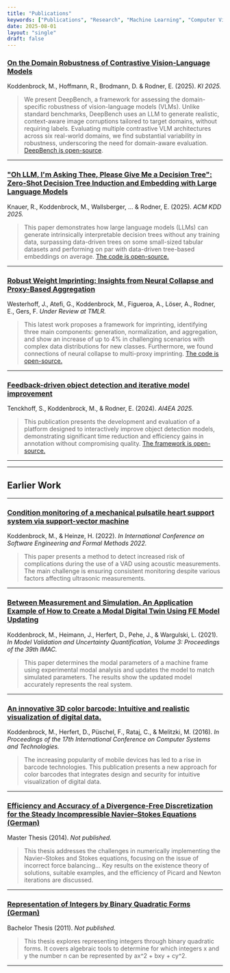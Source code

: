 ```yaml
---
title: "Publications"
keywords: ["Publications", "Research", "Machine Learning", "Computer Vision"]
date: 2025-08-01
layout: "single"
draft: false
---
```


### [On the Domain Robustness of Contrastive Vision-Language Models](https://link.springer.com/chapter/10.1007/978-3-032-02813-6_5)
Koddenbrock, M., Hoffmann, R., Brodmann, D. & Rodner, E. (2025). *KI 2025.*
> We present DeepBench, a framework for assessing the domain-specific robustness of vision-language models (VLMs). Unlike standard benchmarks, DeepBench uses an LLM to generate realistic, context-aware image corruptions tailored to target domains, without requiring labels. Evaluating multiple contrastive VLM architectures across six real-world domains, we find substantial variability in robustness, underscoring the need for domain-aware evaluation. [DeepBench is open-source](https://github.com/ml-lab-htw/deepbench).
---
### ["Oh LLM, I'm Asking Thee, Please Give Me a Decision Tree": Zero-Shot Decision Tree Induction and Embedding with Large Language Models](https://dl.acm.org/doi/10.1145/3711896.3736818)
Knauer, R., Koddenbrock, M., Wallsberger, ... & Rodner, E. (2025). *ACM KDD 2025.*
> This paper demonstrates how large language models (LLMs) can generate intrinsically interpretable decision trees without any training data, surpassing data-driven trees on some small-sized tabular datasets and performing on par with data-driven tree-based embeddings on average. [The code is open-source.](https://github.com/ml-lab-htw/llm-trees)
---
### [Robust Weight Imprinting: Insights from Neural Collapse and Proxy-Based Aggregation](https://arxiv.org/abs/2503.14572)
Westerhoff, J., Atefi, G., Koddenbrock, M., Figueroa, A., Löser, A., Rodner, E., Gers, F. *Under Review at TMLR.*
> This latest work proposes a framework for imprinting, identifying three main components: generation, normalization, and aggregation, and show an increase of up to 4% in challenging scenarios with complex data distributions for new classes. Furthermore, we found connections of neural collapse to multi-proxy imprinting. [The code is open-source.](https://github.com/DATEXIS/IMPRINT)
---
### [Feedback-driven object detection and iterative model improvement](https://arxiv.org/abs/2411.19835)
Tenckhoff, S., Koddenbrock, M., & Rodner, E. (2024). *AI4EA 2025.*
> This publication presents the development and evaluation of a platform designed to interactively improve object detection models, demonstrating significant time reduction and efficiency gains in annotation without compromising quality. [The framework is open-source.](https://github.com/ml-lab-htw/iterative-annotate)
---
---
## Earlier Work
---
### [Condition monitoring of a mechanical pulsatile heart support system via support-vector machine](https://link.springer.com/chapter/10.1007/978-3-031-26236-4_6)
Koddenbrock, M., & Heinze, H. (2022). *In International Conference on Software Engineering and Formal Methods 2022.*
> This paper presents a method to detect increased risk of complications during the use of a VAD using acoustic measurements. The main challenge is ensuring consistent monitoring despite various factors affecting ultrasonic measurements.
---
### [Between Measurement and Simulation. An Application Example of How to Create a Modal Digital Twin Using FE Model Updating](https://link.springer.com/chapter/10.1007/978-3-030-77348-9_6)
Koddenbrock, M., Heimann, J., Herfert, D., Pehe, J., & Wargulski, L. (2021). *In Model Validation and Uncertainty Quantification, Volume 3: Proceedings of the 39th IMAC.*
> This paper determines the modal parameters of a machine frame using experimental modal analysis and updates the model to match simulated parameters. The results show the updated model accurately represents the real system.
---
### [An innovative 3D color barcode: Intuitive and realistic visualization of digital data.](https://dl.acm.org/doi/10.1145/2983468.2983486)
Koddenbrock, M., Herfert, D., Püschel, F., Rataj, C., & Melitzki, M. (2016). *In Proceedings of the 17th International Conference on Computer Systems and Technologies.*
> The increasing popularity of mobile devices has led to a rise in barcode technologies. This publication presents a new approach for color barcodes that integrates design and security for intuitive visualization of digital data.
---
### [Efficiency and Accuracy of a Divergence-Free Discretization for the Steady Incompressible Navier–Stokes Equations (German)](/pdf/Masterarbeit.pdf)
Master Thesis (2014). *Not published.*
> This thesis addresses the challenges in numerically implementing the Navier–Stokes and Stokes equations, focusing on the issue of incorrect force balancing... Key results on the existence theory of solutions, suitable examples, and the efficiency of Picard and Newton iterations are discussed.
---
### [Representation of Integers by Binary Quadratic Forms (German)](/pdf/Bachelorarbeit.pdf)
Bachelor Thesis (2011). *Not published.*
> This thesis explores representing integers through binary quadratic forms. It covers algebraic tools to determine for which integers x and y the number n can be represented by ax^2 + bxy + cy^2.
---
